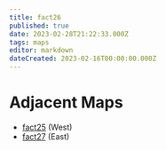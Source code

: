 ```yaml
---
title: fact26
published: true
date: 2023-02-28T21:22:33.000Z
tags: maps
editor: markdown
dateCreated: 2023-02-16T00:00:00.000Z
---
```



# Adjacent Maps
 * [fact25](/maps/fact25) (West)
 * [fact27](/maps/fact27) (East)
